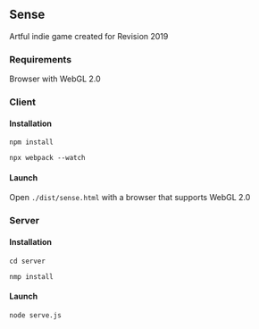 ## Sense

Artful indie game created for Revision 2019

### Requirements

Browser with WebGL 2.0 

### Client

#### Installation 

```npm install```

```npx webpack --watch```

#### Launch

Open `./dist/sense.html` with a browser that supports WebGL 2.0

### Server

#### Installation

```cd server```

```nmp install```

#### Launch

```node serve.js```

